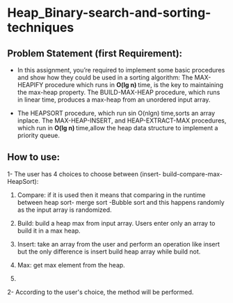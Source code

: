 # Heap_Binary-search-and-sorting-techniques
## Problem Statement (first Requirement):
- In this assignment, you’re required to implement some basic procedures and show how they could be used in a sorting algorithm: The MAX-HEAPIFY procedure which runs in <b> O(lg n) </b> time, is the key to maintaining the max-heap property. The BUILD-MAX-HEAP procedure, which runs in linear time, produces a max-heap from an unordered input array.

- The HEAPSORT procedure, which run sin O(nlgn) time,sorts an array inplace. The MAX-HEAP-INSERT, and HEAP-EXTRACT-MAX procedures, which run in <b> O(lg n) </b> time,allow the heap data structure to implement a priority queue.
## How to use:
1- The user has 4 choices to choose between (insert- build-compare-max-HeapSort):

1) Compare: if it is used then it means that comparing in the runtime
between heap sort- merge sort -Bubble sort and this happens randomly
as the input array is randomized.

2) Build: build a heap max from input array. Users enter only an array to
build it in a max heap.

3) Insert: take an array from the user and perform an operation like insert
but the only difference is insert build heap array while build not.

4) Max: get max element from the heap.
5) 
2- According to the user's choice, the method will be performed.
